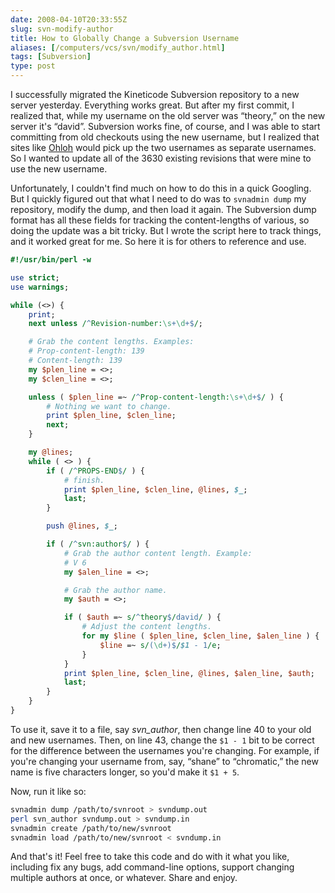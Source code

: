 ```yaml
--- 
date: 2008-04-10T20:33:55Z
slug: svn-modify-author
title: How to Globally Change a Subversion Username
aliases: [/computers/vcs/svn/modify_author.html]
tags: [Subversion]
type: post
---
```


I successfully migrated the Kineticode Subversion repository to a new server
yesterday. Everything works great. But after my first commit, I realized that,
while my username on the old server was “theory,” on the new server it's
“david”. Subversion works fine, of course, and I was able to start committing
from old checkouts using the new username, but I realized that sites like
[Ohloh] would pick up the two usernames as separate usernames. So I wanted to
update all of the 3630 existing revisions that were mine to use the new
username.

Unfortunately, I couldn't find much on how to do this in a quick Googling. But I
quickly figured out that what I need to do was to `svnadmin dump` my repository,
modify the dump, and then load it again. The Subversion dump format has all
these fields for tracking the content-lengths of various, so doing the update
was a bit tricky. But I wrote the script here to track things, and it worked
great for me. So here it is for others to reference and use.

``` perl
#!/usr/bin/perl -w

use strict;
use warnings;

while (<>) {
    print;
    next unless /^Revision-number:\s+\d+$/;

    # Grab the content lengths. Examples:
    # Prop-content-length: 139
    # Content-length: 139
    my $plen_line = <>;
    my $clen_line = <>;

    unless ( $plen_line =~ /^Prop-content-length:\s+\d+$/ ) {
        # Nothing we want to change.
        print $plen_line, $clen_line;
        next;
    }

    my @lines;
    while ( <> ) {
        if ( /^PROPS-END$/ ) {
            # finish.
            print $plen_line, $clen_line, @lines, $_;
            last;
        }

        push @lines, $_;

        if ( /^svn:author$/ ) {
            # Grab the author content length. Example:
            # V 6
            my $alen_line = <>;

            # Grab the author name.
            my $auth = <>;

            if ( $auth =~ s/^theory$/david/ ) {
                # Adjust the content lengths.
                for my $line ( $plen_line, $clen_line, $alen_line ) {
                    $line =~ s/(\d+)$/$1 - 1/e;
                }
            }
            print $plen_line, $clen_line, @lines, $alen_line, $auth;
            last;
        }
    }
}
```

To use it, save it to a file, say *svn\_author*, then change line 40 to your old
and new usernames. Then, on line 43, change the `$1 - 1` bit to be correct for
the difference between the usernames you're changing. For example, if you're
changing your username from, say, “shane” to “chromatic,” the new name is five
characters longer, so you'd make it `$1 + 5`.

Now, run it like so:

``` sh
svnadmin dump /path/to/svnroot > svndump.out
perl svn_author svndump.out > svndump.in
svnadmin create /path/to/new/svnroot
svnadmin load /path/to/new/svnroot < svndump.in
```

And that's it! Feel free to take this code and do with it what you like,
including fix any bugs, add command-line options, support changing multiple
authors at once, or whatever. Share and enjoy.

  [Ohloh]: http://www.ohloh.net/ "ohloh, the open source network"
